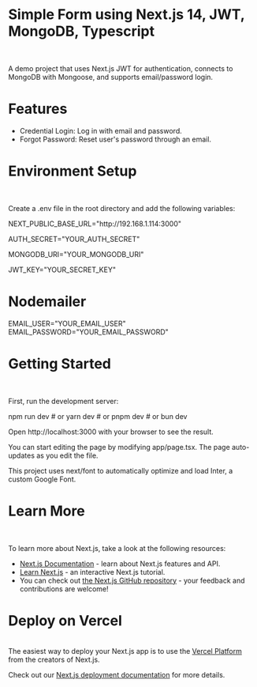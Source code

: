
<h1>Simple Form using Next.js 14, JWT, MongoDB, Typescript</h1>

<br/>
<p>A demo project that uses Next.js JWT for authentication, connects to MongoDB with Mongoose, and supports email/password login.</p>
<h1>Features</h1>
<ul>
<li>Credential Login: Log in with email and password.</li>
<li>Forgot Password: Reset user's password through an email.</li>
</ul>
<h1>Environment Setup</h1>
<br/>
<p>Create a .env file in the root directory and add the following variables:</p>
NEXT_PUBLIC_BASE_URL="http://192.168.1.114:3000"

AUTH_SECRET="YOUR_AUTH_SECRET"

MONGODB_URI="YOUR_MONGODB_URI"

JWT_KEY="YOUR_SECRET_KEY"

# Nodemailer
EMAIL_USER="YOUR_EMAIL_USER"
EMAIL_PASSWORD="YOUR_EMAIL_PASSWORD"
<br/>
<h1>Getting Started</h1>
</br>
<p>First, run the development server:</p>
npm run dev
# or
yarn dev
# or
pnpm dev
# or
bun dev
<p>Open http://localhost:3000 with your browser to see the result.

You can start editing the page by modifying app/page.tsx. The page auto-updates as you edit the file.

This project uses next/font to automatically optimize and load Inter, a custom Google Font.</p>
<h1>Learn More</h1>
</br>
<p>To learn more about Next.js, take a look at the following resources:</p>
<ul>
<li><a href="https://nextjs.org/docs">Next.js Documentation</a> - learn about Next.js features and API.</li>
<li><a href="https://nextjs.org/learn">Learn Next.js</a> - an interactive Next.js tutorial.</li>
<li>You can check out <a href="https://github.com/vercel/next.js/">the Next.js GitHub repository</a> - your feedback and contributions are welcome!</li>
</ul>
<h1>Deploy on Vercel</h1>
</br>
The easiest way to deploy your Next.js app is to use the <a href="https://vercel.com/new?utm_medium=default-template&filter=next.js&utm_source=create-next-app&utm_campaign=create-next-app-readme">Vercel Platform</a> from the creators of Next.js.

Check out our <a href="https://nextjs.org/docs/pages/building-your-application/deploying">Next.js deployment documentation</a> for more details.